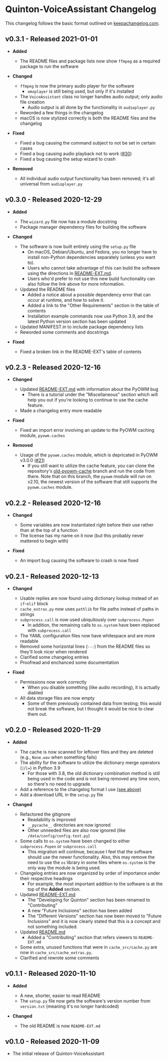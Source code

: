 # Quinton-VoiceAssistant Changelog

This changelog follows the basic format outlined on [keepachangelog.com](https://keepachangelog.com/en/1.0.0).

## v0.3.1 - Released 2021-01-01

* **Added**
  * The README files and package lists now show `ffmpeg` as a required package to run the software

* **Changed**
  * `ffmpeg` is now the primary audio player for the software
    * `omxplayer` is still being used, but only if it's installed
  * The `VoiceAssistant` class no longer handles audio output; only audio file creation
    * Audio output is all done by the functionality in `audioplayer.py`
  * Reworded a few things in the changelog
  * macOS is now stylized correctly is both the README files and the changelog

* **Fixed**
  * Fixed a bug causing the command subject to not be set in certain cases
  * Fixed a bug causing audio playback not to work ([#30](https://github.com/Ryan-M-Smith/Quinton-VoiceAssistant/issues/30))
  * Fixed a bug causing the setup wizard to crash

* **Removed**
  * All individual audio output functionality has been removed; it's all universal from `audioplayer.py`

## v0.3.0 - Released 2020-12-29

* **Added**
  * The `wizard.py` file now has a module docstring
  * Package manager dependency files for building the software

* **Changed**
  * The software is now built entirely using the `setup.py` file
    * On macOS, Debian/Ubuntu, and Fedora, you no longer have to install non-Python dependencies separately (unless you want to).
    * Users who cannot take advantage of this can build the software using the directions in
      [README-EXT.md](README-EXT.md#manual-dependency-installation).
    * Users who'd prefer to not use this new build functionality can also follow the link above for more information.
  * Updated the README files
    * Added a notice about a possible dependency error that can occur at runtime, and how to solve it.
    * Added a link to the "Other Requirements" section in the table of contents
    * Installation example commands now use Python 3.9, and the latest Python version section has been updated
  * Updated MANIFEST.in to include package dependency lists
  * Reworded some comments and docstrings

* **Fixed**
  * Fixed a broken link in the README-EXT's table of contents

## v0.2.3 - Released 2020-12-16

* **Changed**
  * Updated [README-EXT.md](README-EXT.md) with information about the PyOWM bug
    * There is a tutorial under the "Miscellaneous" section which will help you out if
      you're looking to continue to use the cache feature.
  * Made a changelog entry more readable

* **Fixed**
  * Fixed an import error involving an update to the PyOWM caching module, `pyowm.caches`

* **Removed**
  * Usage of the `pyowm.caches` module, which is depricated in PyOWM v3.0.0 ([#21](https://github.com/Ryan-M-Smith/Quinton-VoiceAssistant/issues/21))
    * If you still want to utilize the cache feature, you can clone the repository's
      [old-pyowm-cache](https://www.github.com/Ryan-M-Smith/Quinton-VoiceAssistant/tree/old-pyowm-cache)
      branch and run the code from there. Note that on this branch, the `pyowm` module will
      run on v2.10, the newest version of the software that still supports the `pyowm.caches`
      module.

## v0.2.2 - Released 2020-12-16

* **Changed**
  * Some variables are now instantiated right before their use rather than at the top of a
    function
  * The license has my name on it now (but this probably never mattered to begin with)

* **Fixed**
  * An import bug causing the software to crash is now fixed

## v0.2.1 - Released 2020-12-13

* **Changed**
  * Usable replies are now found using dictionary lookup instead of an `if`-`elif` block
  * `cache_extras.py` now uses `pathlib` for file paths instead of paths in strings
  * `subprocess.call` is now used ubiquitously over `subprocess.Popen`
    * In addition, the remaining calls to `os.system` have been replaced with `subprocess.call`
  * The YAML configuration files now have whitespace and are more readable
  * Removed some horizontal lines (`---`) from the README files so they'll look nicer when rendered
  * Clarified some changelog entries
  * Proofread and enchanced some documentation

* **Fixed**
  * Permissions now work correctly
    * When you disable something (like audio recording), it is actually diabled
  * All data storage files are now empty
    * Some of them previously contained data from testing; this would not break the software,
      but I thought it would be nice to clear them out.

## v0.2.0 - Released 2020-11-29

* **Added**
  * The cache is now scanned for leftover files and they are deleted (e.g., `None.wav` when something fails)
  * The ability for the software to utilize the dictionary merge operators (`|`/`|=`) in Python 3.9
    * For those with 3.8, the old dictionary combination method is still being used in the
      code and is not being removed any time soon, so there's no need to upgrade.
  * Add a reference to the changelog format I use [(see above)](#quinton-voiceassistant-changelog)
  * Add a download URL in the `setup.py` file

* **Changed**
  * Refactored the gitignore
    * Readability is improved
    * `__pycache__` directories are now ignored
    * Other unneeded files are also now ignored (like `/data/config/config.test.py`)
  * Some calls to `os.system` have been changed to either `subprocess.Popen` or `subprocess.call`
    * This migration will continue, because I feel that the software should use the newer functionality.
      Also, this may remove the need to use the `os` library in some files where `os.system` is the only
      way the module is being used.
  * Changelog entries are now organized by order of importance under their respective headings
    * For example, the most important addition to the software is at the top of the **Added** section.
  * Updated [README-EXT.md](README-EXT.md)
    * The "Developing for Quinton" section has been renamed to "Contributing"
    * A new "Future Inclusions" section has been added
    * The "Different Versions" section has now been moved to "Future Inclusions" and it is now clearly
      stated that this is a concept and not something included.
  * Updated [README.md](README.md)
    * Added a "Contributing" section that refers viewers to `README-EXT.md`
  * Some extra, unused functions that were in `cache_src/cache.py` are now in `cache_src/cache_extras.py`.
  * Clarified and rewrote some comments

## v0.1.1 - Released 2020-11-10

* **Added**
  * A new, shorter, easier to read README
  * The `setup.py` file now gets the software's version number from `version.txt` (meaning it's no longer hardcoded)

* **Changed**
  * The old README is now `README-EXT.md`

## v0.1.0 - Released 2020-11-09

* The initial release of Quinton-VoiceAssistant
